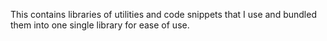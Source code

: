 This contains libraries of utilities and code snippets that I use and bundled them into one single 
library for ease of use. 


